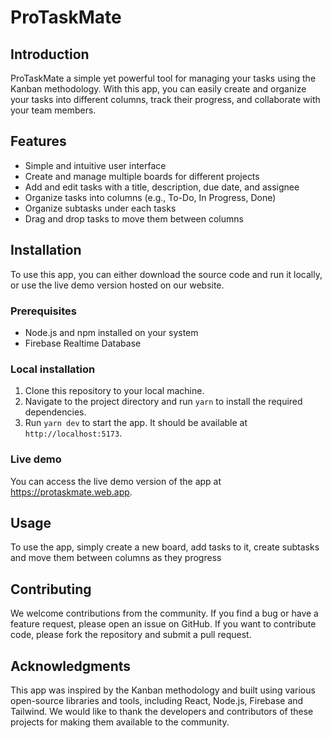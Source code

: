 # ProTaskMate

## Introduction
ProTaskMate a simple yet powerful tool for managing your tasks using the Kanban methodology. With this app, you can easily create and organize your tasks into different columns, track their progress, and collaborate with your team members.

## Features
- Simple and intuitive user interface
- Create and manage multiple boards for different projects
- Add and edit tasks with a title, description, due date, and assignee
- Organize tasks into columns (e.g., To-Do, In Progress, Done)
- Organize subtasks under each tasks
- Drag and drop tasks to move them between columns

## Installation
To use this app, you can either download the source code and run it locally, or use the live demo version hosted on our website.

### Prerequisites
- Node.js and npm installed on your system
- Firebase Realtime Database

### Local installation
1. Clone this repository to your local machine.
2. Navigate to the project directory and run `yarn` to install the required dependencies.
3. Run `yarn dev` to start the app. It should be available at `http://localhost:5173`.

### Live demo
You can access the live demo version of the app at https://protaskmate.web.app.

## Usage
To use the app, simply create a new board, add tasks to it, create subtasks and move them between columns as they progress

## Contributing
We welcome contributions from the community. If you find a bug or have a feature request, please open an issue on GitHub. If you want to contribute code, please fork the repository and submit a pull request.


## Acknowledgments
This app was inspired by the Kanban methodology and built using various open-source libraries and tools, including React, Node.js, Firebase and Tailwind. We would like to thank the developers and contributors of these projects for making them available to the community.
